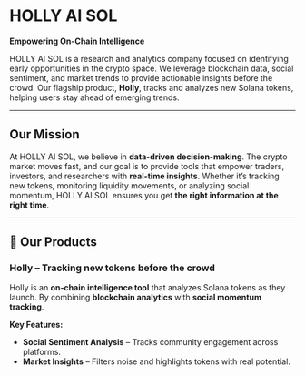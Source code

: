 # HOLLY AI SOL

**Empowering On-Chain Intelligence**

HOLLY AI SOL is a research and analytics company focused on identifying early opportunities in the crypto space. We leverage blockchain data, social sentiment, and market trends to provide actionable insights before the crowd. Our flagship product, **Holly**, tracks and analyzes new Solana tokens, helping users stay ahead of emerging trends.

---

## Our Mission  

At HOLLY AI SOL, we believe in **data-driven decision-making**. The crypto market moves fast, and our goal is to provide tools that empower traders, investors, and researchers with **real-time insights**. Whether it’s tracking new tokens, monitoring liquidity movements, or analyzing social momentum, HOLLY AI SOL ensures you get **the right information at the right time**.

---

## 🎯 Our Products  

### **Holly** – Tracking new tokens before the crowd  
Holly is an **on-chain intelligence tool** that analyzes Solana tokens as they launch. By combining **blockchain analytics** with **social momentum tracking**.

**Key Features:**  
- **Social Sentiment Analysis** – Tracks community engagement across platforms.  
- **Market Insights** – Filters noise and highlights tokens with real potential.  
